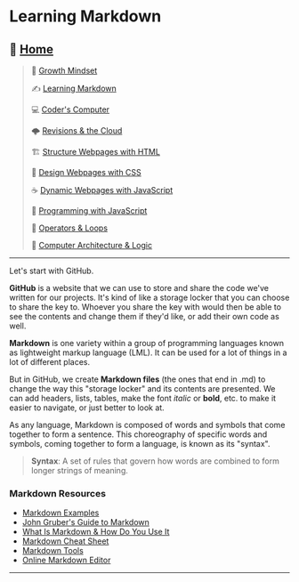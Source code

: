 # Learning Markdown

## 🏡 [**Home**](https://mistidinzy.github.io/ReadingNotes/)

> 💭 [Growth Mindset](growthmindset.md)
>
> ✍️ [Learning Markdown](learningmarkdown.md)
>
> 💻 [Coder's Computer](coderscomputer.md)
>
> 🌩️ [Revisions & the Cloud](revisionscloud.md)
>
> 🏗️ [Structure Webpages with HTML](structure.md)
>
> 🎨 [Design Webpages with CSS](designcss.md)
>
> ☕ [Dynamic Webpages with JavaScript](dynamicjava.md)
>
> 🌵 [Programming with JavaScript](programjs.md)
>
> 🤖 [Operators & Loops](operloops.md)
>
> 🧮 [Computer Architecture & Logic](comparchlogic.md)

_____

Let's start with GitHub.

**GitHub** is a website that we can use to store and share the code we've written for our projects.
It's kind of like a storage locker that you can choose to share the key to.
Whoever you share the key with would then be able to see the contents and change them if they'd like, or add their own code as well.

**Markdown** is one variety within a group of programming languages known as lightweight markup language \(LML). It can be used for a lot of things in a lot of different places.

But in GitHub, we create **Markdown files** \(the ones that end in .md) to change the way this \"storage locker" and its contents are presented.
We can add headers, lists, tables, make the font *italic* or **bold**, etc. to make it easier to navigate, or just better to look at.

As any language, Markdown is composed of words and symbols that come together to form a sentence.   This choreography of specific words and symbols, coming together to form a language, is known as its \"syntax".

> **Syntax**: A set of rules that govern how words are combined to form longer strings of meaning.

### Markdown Resources

- [Markdown Examples](/markdownexamples.md)
- [John Gruber's Guide to Markdown](https://daringfireball.net/projects/markdown/)
- [What Is Markdown & How Do You Use It](https://www.howtogeek.com/448323/what-is-markdown-and-how-do-you-use-it/)
- [Markdown Cheat Sheet](https://guides.github.com/pdfs/markdown-cheatsheet-online.pdf)
- [Markdown Tools](https://www.markdownguide.org/tools/)
- [Online Markdown Editor](https://dillinger.io/)

_____
